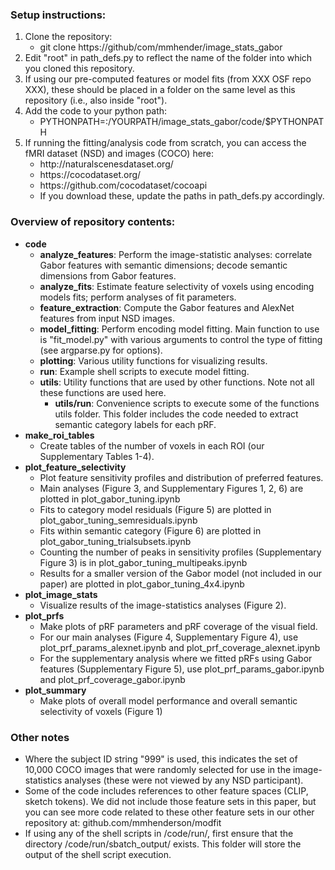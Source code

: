 ### Setup instructions:
<ol>
  <li>Clone the repository: 
    <ul>
    <li> git clone https://github/com/mmhender/image_stats_gabor
    </ul>
  <li>Edit "root" in path_defs.py to reflect the name of the folder into which you cloned this repository.
  <li>If using our pre-computed features or model fits (from XXX OSF repo XXX), these should be placed in a folder on the same level as this repository (i.e., also inside "root").
  <li> Add the code to your python path:
    <ul>
    <li> PYTHONPATH=:/YOURPATH/image_stats_gabor/code/$PYTHONPATH
    </ul>
  <li>If running the fitting/analysis code from scratch, you can access the fMRI dataset (NSD) and images (COCO) here:
  <ul>
    <li> http://naturalscenesdataset.org/
    <li> https://cocodataset.org/
    <li> https://github.com/cocodataset/cocoapi
    <li> If you download these, update the paths in path_defs.py accordingly.
   </ul>
 </ol>
 
 
### Overview of repository contents:
- <b>code</b>
  - <b>analyze_features</b>: Perform the image-statistic analyses: correlate Gabor features with semantic dimensions; decode semantic dimensions from Gabor features.
  - <b>analyze_fits</b>: Estimate feature selectivity of voxels using encoding models fits; perform analyses of fit parameters.
  - <b>feature_extraction</b>: Compute the Gabor features and AlexNet features from input NSD images.
  - <b>model_fitting</b>: Perform encoding model fitting. Main function to use is "fit_model.py" with various arguments to control the type of fitting (see argparse.py for options).
  - <b>plotting</b>: Various utility functions for visualizing results.
  - <b>run</b>: Example shell scripts to execute model fitting. 
  - <b>utils</b>: Utility functions that are used by other functions. Note not all these functions are used here.
    - <b>utils/run</b>: Convenience scripts to execute some of the functions utils folder. This folder includes the code needed to extract semantic category labels for each pRF.
- <b>make_roi_tables</b>
    - Create tables of the number of voxels in each ROI (our Supplementary Tables 1-4).
- <b>plot_feature_selectivity</b>
    - Plot feature sensitivity profiles and distribution of preferred features.
    - Main analyses (Figure 3, and Supplementary Figures 1, 2, 6) are plotted in plot_gabor_tuning.ipynb
    - Fits to category model residuals (Figure 5) are plotted in plot_gabor_tuning_semresiduals.ipynb
    - Fits within semantic category (Figure 6) are plotted in plot_gabor_tuning_trialsubsets.ipynb
    - Counting the number of peaks in sensitivity profiles (Supplementary Figure 3) is in plot_gabor_tuning_multipeaks.ipynb
    - Results for a smaller version of the Gabor model (not included in our paper) are plotted in plot_gabor_tuning_4x4.ipynb
- <b>plot_image_stats</b>
    - Visualize results of the image-statistics analyses (Figure 2).
- <b>plot_prfs</b>
    - Make plots of pRF parameters and pRF coverage of the visual field.
    - For our main analyses (Figure 4, Supplementary Figure 4), use plot_prf_params_alexnet.ipynb and plot_prf_coverage_alexnet.ipynb
    - For the supplementary analysis where we fitted pRFs using Gabor features (Supplementary Figure 5), use plot_prf_params_gabor.ipynb and plot_prf_coverage_gabor.ipynb
- <b>plot_summary</b>
     - Make plots of overall model performance and overall semantic selectivity of voxels (Figure 1)
 
### Other notes
 - Where the subject ID string "999" is used, this indicates the set of 10,000 COCO images that were randomly selected for use in the image-statistics analyses (these were not viewed by any NSD participant).
 - Some of the code includes references to other feature spaces (CLIP, sketch tokens). We did not include those feature sets in this paper, but you can see more code related to these other feature sets in our other repository at: github.com/mmhenderson/modfit
 - If using any of the shell scripts in /code/run/, first ensure that the directory /code/run/sbatch_output/ exists. This folder will store the output of the shell script execution. 
 


